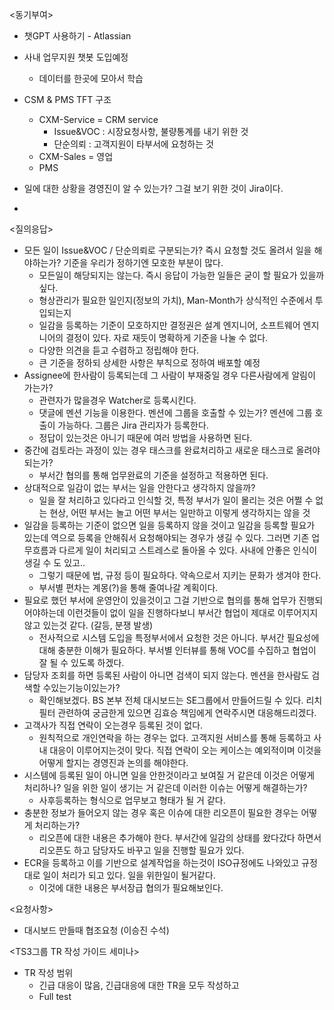 <동기부여>
- 챗GPT 사용하기 - Atlassian
- 사내 업무지원 챗봇 도입예정
	- 데이터를 한곳에 모아서 학습

- CSM & PMS TFT 구조
	- CXM-Service = CRM service
		- Issue&VOC : 시장요청사항, 불량통계를 내기 위한 것
		- 단순의뢰 : 고객지원이 타부서에 요청하는 것
	- CXM-Sales = 영업
	- PMS
- 일에 대한 상황을 경영진이 알 수 있는가? 그걸 보기 위한 것이 Jira이다.
- 

<질의응답>
- 모든 일이 Issue&VOC / 단순의뢰로 구분되는가? 즉시 요청할 것도 올려서 일을 해야하는가? 기준을 우리가 정하기엔 모호한 부분이 많다.
	- 모든일이 해당되지는 않는다. 즉시 응답이 가능한 일들은 굳이 할 필요가 있을까 싶다.
	- 형상관리가 필요한 일인지(정보의 가치), Man-Month가 상식적인 수준에서 투입되는지
	- 일감을 등록하는 기준이 모호하지만 결정권은 설계 엔지니어, 소프트웨어 엔지니어의 결정이 있다. 자로 재듯이 명확하게 기준을 나눌 수 없다.
	- 다양한 의견을 듣고 수렴하고 정립해야 한다.
	- 큰 기준을 정하되 상세한 사항은 부칙으로 정하여 배포할 예정
- Assignee에 한사람이 등록되는데 그 사람이 부재중일 경우 다른사람에게 알림이 가는가?
	- 관련자가 많을경우 Watcher로 등록시킨다.
	- 댓글에 멘션 기능을 이용한다. 멘션에 그룹을 호출할 수 있는가? 멘션에 그룹 호출이 가능하다. 그룹은 Jira 관리자가 등록한다.
	- 정답이 있는것은 아니기 때문에 여러 방법을 사용하면 된다.
- 중간에 검토라는 과정이 있는 경우 태스크를 완료처리하고 새로운 태스크로 올려야 되는가?
	- 부서간 협의를 통해 업무완료의 기준을 설정하고 적용하면 된다.
- 상대적으로 일감이 없는 부서는 일을 안한다고 생각하지 않을까?
	- 일을 잘 처리하고 있다라고 인식할 것, 특정 부서가 일이 몰리는 것은 어쩔 수 없는 현상, 어떤 부서는 놀고 어떤 부서는 일만하고 이렇게 생각하지는 않을 것
- 일감을 등록하는 기준이 없으면 일을 등록하지 않을 것이고 일감을 등록할 필요가 있는데 역으로 등록을 안해줘서 요청해야되는 경우가 생길 수 있다. 그러면 기존 업무흐름과 다르게 일이 처리되고 스트레스로 돌아올 수 있다. 사내에 안좋은 인식이 생길 수 도 있고.. 
	- 그렇기 때문에 법, 규정 등이 필요하다. 약속으로서 지키는 문화가 생겨야 한다.
	- 부서별 편차는 계몽(?)을 통해 줄여나갈 계획이다.
- 필요로 했던 부서에 운영안이 있을것이고 그걸 기반으로 협의를 통해 업무가 진행되어야하는데 이런것들이 없이 일을 진행하다보니 부서간 협업이 제대로 이루어지지 않고 있는것 같다. (갈등, 분쟁 발생)
	- 전사적으로 시스템 도입을 특정부서에서 요청한 것은 아니다. 부서간 필요성에 대해 충분한 이해가 필요하다. 부서별 인터뷰를 통해 VOC를 수집하고 협업이 잘 될 수 있도록 하겠다.
- 담당자 조회를 하면 등록된 사람이 아니면 검색이 되지 않는다. 멘션을 한사람도 검색할 수있는기능이있는가? 
	- 확인해보겠다. BS 본부 전체 대시보드는 SE그룹에서 만들어드릴 수 있다. 리치필터 관련하여 궁금한게 있으면 김효승 책임에게 연락주시면 대응해드리겠다.
- 고객사가 직접 연락이 오는경우 등록된 것이 없다.
	- 원칙적으로 개인연락을 하는 경우는 없다. 고객지원 서비스를 통해 등록하고 사내 대응이 이루어지는것이 맞다. 직접 연락이 오는 케이스는 예외적이며 이것을 어떻게 할지는 경영진과 논의를 해야한다.
- 시스템에 등록된 일이 아니면 일을 안한것이라고 보여질 거 같은데 이것은 어떻게 처리하나? 일을 위한 일이 생기는 거 같은데 이러한 이슈는 어떻게 해결하는가?
	- 사후등록하는 형식으로 업무보고 형태가 될 거 같다.
- 충분한 정보가 들어오지 않는 경우 혹은 이슈에 대한 리오픈이 필요한 경우는 어떻게 처리하는가?
	- 리오픈에 대한 내용은 추가해야 한다. 부서간에 일감의 상태를 왔다갔다 하면서 리오픈도 하고 담당자도 바꾸고 일을 진행할 필요가 있다.
- ECR을 등록하고 이를 기반으로 설계작업을 하는것이 ISO규정에도 나와있고 규정대로 일이 처리가 되고 있다. 일을 위한일이 될거같다. 
	- 이것에 대한 내용은 부서장급 협의가 필요해보인다.

<요청사항>
- 대시보드 만들때 협조요청 (이승진 수석)


<TS3그룹 TR 작성 가이드 세미나>
- TR 작성 범위
	- 긴급 대응이 많음, 긴급대응에 대한 TR을 모두 작성하고 
	- Full test 

